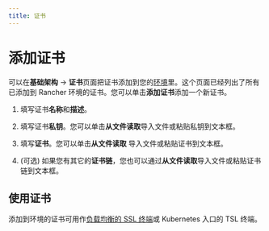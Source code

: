 ```yaml
---
title: 证书
---
```


# 添加证书

可以在**基础架构** -> **证书**页面把证书添加到您的[环境](/docs/rancher1/configurations/environments/_index)里。这个页面已经列出了所有已添加到 Rancher 环境的证书。您可以单击**添加证书**添加一个新证书。

1. 填写证书**名称**和**描述**。

2. 填写证书**私钥**。您可以单击**从文件读取**导入文件或粘贴私钥到文本框。

3. 填写**证书**。您可以单击**从文件读取** 导入文件或粘贴证书到文本框。

4. (可选) 如果您有其它的**证书链**，您也可以通过**从文件读取**导入文件或粘贴证书链到文本框。

## 使用证书

添加到环境的证书可用作[负载均衡的 SSL 终端](/docs/rancher1/infrastructure/cattle/adding-load-balancers/_index)或 Kubernetes 入口的 TSL 终端。
